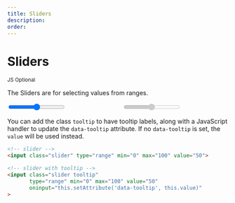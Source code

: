 ```yaml
---
title: Sliders
description: 
order: 
---
```


# Sliders

<small class="label label-secondary">JS Optional</small>

The Sliders are for selecting values from ranges.

<div class="vp-raw docs-demo columns">
  <div class="column col-6 col-xs-12">
    <input
      ref="slider" class="slider tooltip" type="range" min="0" max="100" value="50"
      @input="event => event.target.setAttribute('data-tooltip', event.target.value)"
    >
  </div>
  <div class="column col-6 col-xs-12">
    <input class="slider" type="range" min="0" max="100" value="50" disabled="">
  </div>
</div>

You can add the class `tooltip` to have tooltip labels, along with a JavaScript handler to update the `data-tooltip` attribute. If no `data-tooltip` is set, the `value` will be used instead.

```html
<!-- slider -->
<input class="slider" type="range" min="0" max="100" value="50">

<!-- slider with tooltip -->
<input class="slider tooltip" 
       type="range" min="0" max="100" value="50" 
       oninput="this.setAttribute('data-tooltip', this.value)"
>
```
